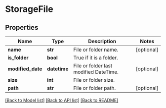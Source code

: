 # StorageFile

## Properties
Name | Type | Description | Notes
------------ | ------------- | ------------- | -------------
**name** | **str** | File or folder name. | [optional] 
**is_folder** | **bool** | True if it is a folder. | 
**modified_date** | **datetime** | File or folder last modified DateTime. | [optional] 
**size** | **int** | File or folder size. | 
**path** | **str** | File or folder path. | [optional] 

[[Back to Model list]](../README.md#documentation-for-models) [[Back to API list]](../README.md#documentation-for-api-endpoints) [[Back to README]](../README.md)


